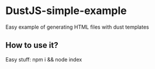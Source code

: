 # DustJS-simple-example

Easy example of generating HTML files with dust templates

## How to use it?
Easy stuff: npm i && node index
